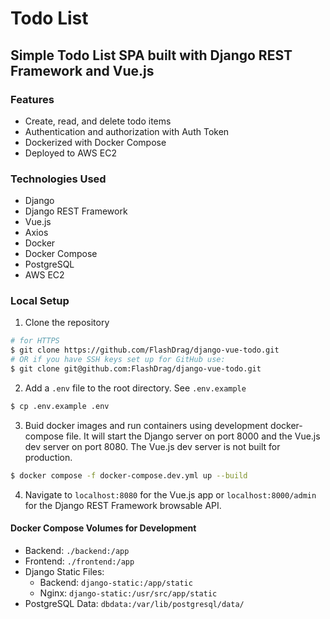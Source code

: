 # Todo List

## Simple Todo List SPA built with Django REST Framework and Vue.js

### Features
- Create, read, and delete todo items
- Authentication and authorization with Auth Token
- Dockerized with Docker Compose
- Deployed to AWS EC2

### Technologies Used
- Django
- Django REST Framework
- Vue.js
- Axios
- Docker
- Docker Compose
- PostgreSQL
- AWS EC2


### Local Setup
1. Clone the repository
```bash
# for HTTPS
$ git clone https://github.com/FlashDrag/django-vue-todo.git
# OR if you have SSH keys set up for GitHub use:
$ git clone git@github.com:FlashDrag/django-vue-todo.git
```
2. Add a `.env` file to the root directory. See `.env.example`
```bash
$ cp .env.example .env
```
3. Buid docker images and run containers using development docker-compose file. It will start the Django server on port 8000 and the Vue.js dev server on port 8080. The Vue.js dev server is not built for production.
```bash
$ docker compose -f docker-compose.dev.yml up --build
```
4. Navigate to `localhost:8080` for the Vue.js app or `localhost:8000/admin` for the Django REST Framework browsable API.

#### Docker Compose Volumes for Development
- Backend: `./backend:/app`
- Frontend: `./frontend:/app`
- Django Static Files:
    - Backend: `django-static:/app/static`
    - Nginx: `django-static:/usr/src/app/static`
- PostgreSQL Data: `dbdata:/var/lib/postgresql/data/`
